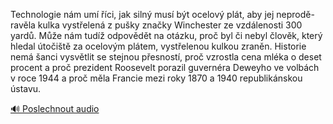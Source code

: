 
Technologie nám umí říci, jak silný musí být ocelový plát, aby jej neprodě-ravěla kulka vystřelená z pušky značky Winchester ze vzdálenosti 300 yardů. Může nám tudíž odpovědět na otázku, proč byl či nebyl člověk, který hledal útočiště za ocelovým plátem, vystřelenou kulkou zraněn. Historie nemá šanci vysvětlit se stejnou přesností, proč vzrostla cena mléka o deset procent a proč prezident Roosevelt porazil guvernéra Deweyho ve volbách v roce 1944 a proč měla Francie mezi roky 1870 a 1940 republikánskou ústavu.

[🔊 Poslechnout audio](/data/7-paragraphs/audio/chapter_20/para_005-Technologie-nm-um-ci-jak-siln-mus-bt-ocelo.mp3)
